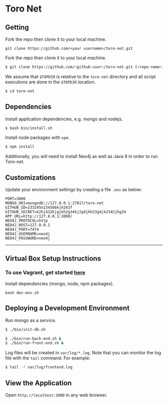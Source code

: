 # Toro Net
## Getting
Fork the repo then clone it to your local machine.
```
git clone https://github.com/<your username>/toro-net.git
```

Fork the repo then clone it to your local machine.

```bash
$ git clone https://github.com/<github-user>/toro-net.git [<repo-name>]
```

We assume that `$TOPDIR` is relative to the `toro-net` directory and all script executions are done in the `$TOPDIR` location.

```bash
$ cd toro-net
```

## Dependencies

Install application dependencies, e.g. mongo and nodejs.

```bash
$ bash bin/install.sh
```

Install node packages with `npm`.

```bash
$ npm install
``` 

Additionally, you will need to install Neo4j as well as Java 8 in order to run Toro-net. 

## Customizations

Update your environment settings by creating a file `.env` as below:

```
PORT=3000
MONGO_URI=mongodb://127.0.0.1:27017/toro-net
GITHUB_ID=233245n234566kjh243f
GITHUB_SECRET=k2hj432kjgjkh2g34kj2g4jkh23g4jk2342jhg34
APP_URL=http://127.0.0.1:3000/
NEO4J_PROTOCOL=http
NEO4J_HOST=127.0.0.1
NEO4J_PORT=7474
NEO4J_USERNAME=neo4j
NEO4J_PASSWORD=neo4j
```
---
## Virtual Box Setup Instructions
### To use Vagrant, get started [here](#vagrant-setup-instructions)
Install dependencies (mongo, node, npm packages).  
```
bash dev-env.sh
```

## Deploying a Development Environment

Run mongo as a service.  

```bash
$ ./bin/init-db.sh
```

```bash
$ ./bin/run-back-end.sh &
$ ./bin/run-front-end.sh &
```

Log files will be created in `var/log/*.log`.  Note that you can monitor the log file with the `tail` command. For example:

```bash
$ tail -f var/log/frontend.log
```

## View the Application

Open `http://localhost:3000` in any web browser.
